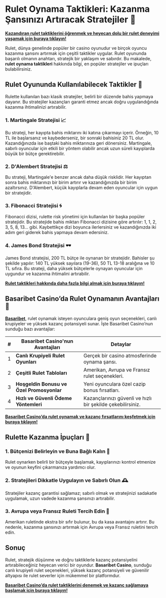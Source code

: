 # Rulet Oynama Taktikleri: Kazanma Şansınızı Artıracak Stratejiler 🎲

**[Kazandıran rulet taktiklerini öğrenmek ve heyecan dolu bir rulet deneyimi yaşamak için buraya tıklayın!](https://casinotr.link/gWCRZ4)**

Rulet, dünya genelinde popüler bir casino oyunudur ve birçok oyuncu kazanma şansını artırmak için çeşitli taktikler uygular. Rulet oyununda başarılı olmanın anahtarı, stratejik bir yaklaşım ve sabırdır. Bu makalede, **rulet oynama taktikleri** hakkında bilgi, en popüler stratejiler ve ipuçları bulabilirsiniz.

## Rulet Oyununda Kullanılabilecek Taktikler 🧠

Rulette kullanılan bazı klasik stratejiler, belirli bir düzende bahis yapmaya dayanır. Bu stratejiler kazançları garanti etmez ancak doğru uygulandığında kazanma ihtimalinizi artırabilir.

### 1. Martingale Stratejisi 📈
Bu strateji, her kayıpta bahis miktarını iki katına çıkarmayı içerir. Örneğin, 10 TL ile başlarsanız ve kaybederseniz, bir sonraki bahisiniz 20 TL olur. Kazandığınızda ise baştaki bahis miktarınıza geri dönersiniz. Martingale, sabırlı oyuncular için etkili bir yöntem olabilir ancak uzun süreli kayıplarda büyük bir bütçe gerektirebilir.

### 2. D'Alembert Stratejisi ⚖️
Bu strateji, Martingale'e benzer ancak daha düşük risklidir. Her kayıptan sonra bahis miktarınızı bir birim artırır ve kazandığınızda bir birim azaltırsınız. D'Alembert, küçük kayıplarla devam eden oyuncular için uygun bir stratejidir.

### 3. Fibonacci Stratejisi 🌀
Fibonacci dizisi, rulette risk yönetimi için kullanılan bir başka popüler stratejidir. Bu stratejide bahis miktarı Fibonacci dizisine göre artırılır: 1, 1, 2, 3, 5, 8, 13... gibi. Kaybettikçe dizi boyunca ilerlersiniz ve kazandığınızda iki adım geri giderek bahis yapmaya devam edersiniz.

### 4. James Bond Stratejisi 🕶️
James Bond stratejisi, 200 TL bütçe ile oynanan bir stratejidir. Bahisler şu şekilde yapılır: 140 TL yüksek sayılara (19-36), 50 TL 13-18 aralığına ve 10 TL sıfıra. Bu strateji, daha yüksek bütçelerle oynayan oyuncular için uygundur ve kazanma ihtimalini artırabilir.

**[Rulet taktikleri hakkında daha fazla bilgi almak için buraya tıklayın!](https://casinotr.link/gWCRZ4)**

## Basaribet Casino’da Rulet Oynamanın Avantajları 🎉

**[Basaribet](https://casinotr.link/gWCRZ4)**, rulet oynamak isteyen oyunculara geniş oyun seçenekleri, canlı krupiyeler ve yüksek kazanç potansiyeli sunar. İşte Basaribet Casino’nun sunduğu bazı avantajlar:

| #  | Basaribet Casino'nun Avantajları                   | Detaylar |
|----|----------------------------------------------------|----------|
| 1  | **Canlı Krupiyeli Rulet Oyunları**                 | Gerçek bir casino atmosferinde oynama şansı. |
| 2  | **Çeşitli Rulet Tabloları**                        | Amerikan, Avrupa ve Fransız rulet seçenekleri. |
| 3  | **Hoşgeldin Bonusu ve Özel Promosyonlar**          | Yeni oyunculara özel cazip bonus fırsatları. |
| 4  | **Hızlı ve Güvenli Ödeme Yöntemleri**              | Kazançlarınızı güvenli ve hızlı bir şekilde çekebilirsiniz. |

**[Basaribet Casino’da rulet oynamak ve kazanç fırsatlarını keşfetmek için buraya tıklayın!](https://casinotr.link/gWCRZ4)**

## Rulette Kazanma İpuçları 🎯

### 1. Bütçenizi Belirleyin ve Buna Bağlı Kalın 💸
Rulet oynarken belirli bir bütçeyle başlamak, kayıplarınızı kontrol etmenize ve oyunun keyfini çıkarmanıza yardımcı olur.

### 2. Stratejileri Dikkatle Uygulayın ve Sabırlı Olun 🕰️
Stratejiler kazanç garantisi sağlamaz; sabırlı olmak ve stratejinizi sadakatle uygulamak, uzun vadede kazanma şansınızı artırabilir.

### 3. Avrupa veya Fransız Ruleti Tercih Edin 🎲
Amerikan ruletinde ekstra bir sıfır bulunur, bu da kasa avantajını artırır. Bu nedenle, kazanma şansınızı artırmak için Avrupa veya Fransız ruletini tercih edin.

## Sonuç

Rulet, stratejik düşünme ve doğru taktiklerle kazanç potansiyelini artırabileceğiniz heyecan verici bir oyundur. **Basaribet Casino**, sunduğu canlı krupiyeli rulet seçenekleri, yüksek kazanç potansiyeli ve güvenilir altyapısı ile rulet severler için mükemmel bir platformdur.

**[Basaribet Casino’da rulet taktiklerini denemek ve kazanç sağlamaya başlamak için buraya tıklayın!](https://casinotr.link/gWCRZ4)**
